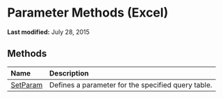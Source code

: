 
# Parameter Methods (Excel)

 **Last modified:** July 28, 2015


## Methods



|**Name**|**Description**|
|:-----|:-----|
| [SetParam](af1f5b0a-75a1-ae85-b291-cc3ab514b0a3.md)|Defines a parameter for the specified query table.|

